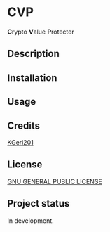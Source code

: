 # CVP
**C**rypto **V**alue **P**rotecter

## Description


## Installation


## Usage


## Credits
[KGeri201](https://github.com/KGeri201)

## License
[GNU GENERAL PUBLIC LICENSE](https://choosealicense.com/licenses/gpl-3.0/)

## Project status
In development.
